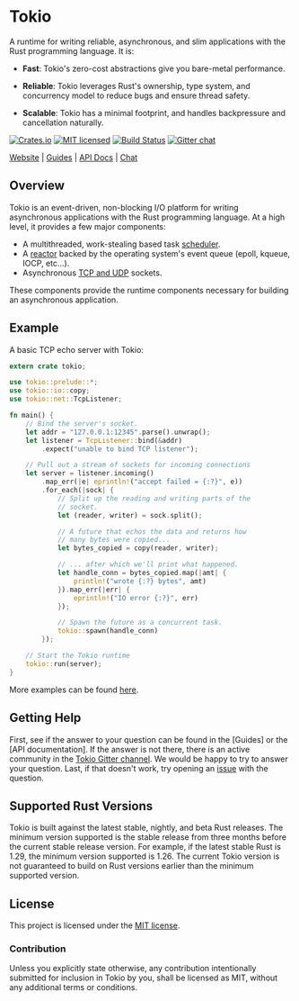 # Tokio

A runtime for writing reliable, asynchronous, and slim applications with
the Rust programming language. It is:

* **Fast**: Tokio's zero-cost abstractions give you bare-metal
  performance.

* **Reliable**: Tokio leverages Rust's ownership, type system, and
  concurrency model to reduce bugs and ensure thread safety.

* **Scalable**: Tokio has a minimal footprint, and handles backpressure
  and cancellation naturally.

[![Crates.io][crates-badge]][crates-url]
[![MIT licensed][mit-badge]][mit-url]
[![Build Status][azure-badge]][azure-url]
[![Gitter chat][gitter-badge]][gitter-url]

[crates-badge]: https://img.shields.io/crates/v/tokio.svg
[crates-url]: https://crates.io/crates/tokio
[mit-badge]: https://img.shields.io/badge/license-MIT-blue.svg
[mit-url]: LICENSE-MIT
[azure-badge]: https://dev.azure.com/tokio-rs/Tokio/_apis/build/status/tokio-rs.tokio?branchName=master
[azure-url]: https://dev.azure.com/tokio-rs/Tokio/_build/latest?definitionId=1&branchName=master
[gitter-badge]: https://img.shields.io/gitter/room/tokio-rs/tokio.svg
[gitter-url]: https://gitter.im/tokio-rs/tokio

[Website](https://tokio.rs) |
[Guides](https://tokio.rs/docs/getting-started/hello-world/) |
[API Docs](https://docs.rs/tokio/0.1.22/tokio) |
[Chat](https://gitter.im/tokio-rs/tokio)

## Overview

Tokio is an event-driven, non-blocking I/O platform for writing
asynchronous applications with the Rust programming language. At a high
level, it provides a few major components:

* A multithreaded, work-stealing based task [scheduler].
* A [reactor] backed by the operating system's event queue (epoll, kqueue,
  IOCP, etc...).
* Asynchronous [TCP and UDP][net] sockets.

These components provide the runtime components necessary for building
an asynchronous application.

[net]: https://docs.rs/tokio/0.1.22/tokio/net/index.html
[reactor]: https://docs.rs/tokio/0.1.22/tokio/reactor/index.html
[scheduler]: https://docs.rs/tokio/0.1.22/tokio/runtime/index.html

## Example

A basic TCP echo server with Tokio:

```rust
extern crate tokio;

use tokio::prelude::*;
use tokio::io::copy;
use tokio::net::TcpListener;

fn main() {
    // Bind the server's socket.
    let addr = "127.0.0.1:12345".parse().unwrap();
    let listener = TcpListener::bind(&addr)
        .expect("unable to bind TCP listener");

    // Pull out a stream of sockets for incoming connections
    let server = listener.incoming()
        .map_err(|e| eprintln!("accept failed = {:?}", e))
        .for_each(|sock| {
            // Split up the reading and writing parts of the
            // socket.
            let (reader, writer) = sock.split();

            // A future that echos the data and returns how
            // many bytes were copied...
            let bytes_copied = copy(reader, writer);

            // ... after which we'll print what happened.
            let handle_conn = bytes_copied.map(|amt| {
                println!("wrote {:?} bytes", amt)
            }).map_err(|err| {
                eprintln!("IO error {:?}", err)
            });

            // Spawn the future as a concurrent task.
            tokio::spawn(handle_conn)
        });

    // Start the Tokio runtime
    tokio::run(server);
}
```

More examples can be found [here](examples).

## Getting Help

First, see if the answer to your question can be found in the [Guides] or the
[API documentation]. If the answer is not there, there is an active community in
the [Tokio Gitter channel][chat]. We would be happy to try to answer your
question.  Last, if that doesn't work, try opening an [issue] with the question.

[chat]: https://gitter.im/tokio-rs/tokio
[issue]: https://github.com/tokio-rs/tokio/issues/new

## Supported Rust Versions

Tokio is built against the latest stable, nightly, and beta Rust releases. The
minimum version supported is the stable release from three months before the
current stable release version. For example, if the latest stable Rust is 1.29,
the minimum version supported is 1.26. The current Tokio version is not
guaranteed to build on Rust versions earlier than the minimum supported version.

## License

This project is licensed under the [MIT license](LICENSE).

### Contribution

Unless you explicitly state otherwise, any contribution intentionally submitted
for inclusion in Tokio by you, shall be licensed as MIT, without any additional
terms or conditions.
